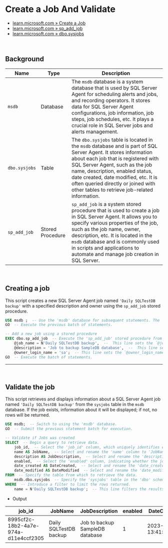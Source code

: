 
# Create a Job And Validate

- [learn.microsoft.com » Create a Job](https://learn.microsoft.com/en-us/sql/ssms/agent/create-a-job?view=sql-server-ver16)
- [learn.microsoft.com » sp_add_job](https://learn.microsoft.com/en-us/sql/relational-databases/system-stored-procedures/sp-add-job-transact-sql?view=sql-server-ver16)
- [learn.microsoft.com » dbo.sysjobs](https://learn.microsoft.com/en-us/sql/relational-databases/system-tables/dbo-sysjobs-transact-sql?view=sql-server-ver16)

<br>

## Background

| Name          | Type             | Description                                                                                                                                                                                                                                                                                                                                                  |
|---------------|------------------|--------------------------------------------------------------------------------------------------------------------------------------------------------------------------------------------------------------------------------------------------------------------------------------------------------------------------------------------------------------|
| `msdb`        | Database         | The `msdb` database is a system database that is used by SQL Server Agent for scheduling alerts and jobs, and recording operators. It stores data for SQL Server Agent configurations, job information, job steps, job schedules, etc. It plays a crucial role in SQL Server jobs and alerts management.                                                     |
| `dbo.sysjobs` | Table            | The `dbo.sysjobs` table is located in the `msdb` database and is part of SQL Server Agent. It stores information about each job that is registered with SQL Server Agent, such as the job name, description, enabled status, date created, date modified, etc. It is often queried directly or joined with other tables to retrieve job-related information. |
| `sp_add_job`  | Stored Procedure | `sp_add_job` is a system stored procedure that is used to create a job in SQL Server Agent. It allows you to specify various properties of the job, such as the job name, owner, description, etc. It is located in the `msdb` database and is commonly used in scripts and applications to automate and manage job creation in SQL Server.                  |

<br>

## Creating a job

This script creates a new SQL Server Agent job named `'Daily SQLTestDB backup'` with a specified description and owner using the `sp_add_job` stored procedure.

```sql
USE msdb ;  -- Use the 'msdb' database for subsequent statements. The 'msdb' database is a system database that stores SQL Server Agent job information, among other things.
GO  -- Execute the previous batch of statements.

-- Add a new job using a stored procedure
EXEC dbo.sp_add_job  -- Execute the 'sp_add_job' stored procedure from the 'dbo' schema. 'sp_add_job' is a system stored procedure used to create a new SQL Server Agent job.
    @job_name = N'Daily SQLTestDB backup',  --  This line sets the `@job_name` parameter to `'Daily SQLTestDB backup'`. `@job_name` specifies the name of the job being created. The `N` prefix denotes that the string is in Unicode.
    @description = 'Job to backup SampleDB database',  --  This line sets the `@description` parameter, providing a textual description of the job being created.
    @owner_login_name = 'sa';  -- This line sets the `@owner_login_name` parameter to `'sa'`. `@owner_login_name` specifies the name of the login that owns the job. Note that using 'sa' (system administrator) is often discouraged in production environments due to security considerations, so ensure to replace it with an appropriate login if needed.
GO  -- Execute the batch of statements.
```

---

<br>

## Validate the job

This script retrieves and displays information about a SQL Server Agent job named `'Daily SQLTestDB backup'` from the `sysjobs` table in the `msdb` database. If the job exists, information about it will be displayed; if not, no rows will be returned.

```sql
USE msdb;  -- Switch to using the 'msdb' database.
GO  -- Submit the previous statement batch for execution.

-- Validate if Jobs was created
SELECT  -- Begin a query to retrieve data.
    job_id,  -- Select the 'job_id' column, which uniquely identifies each job.
    name AS JobName,  -- Select and rename the 'name' column to 'JobName' for output.
    description AS JobDescription,  -- Select and rename the 'description' column to 'JobDescription' for output.
    enabled,  -- Select the 'enabled' column, indicating whether the job is enabled or not.
    date_created AS DateCreated,  -- Select and rename the 'date_created' column to 'DateCreated' for output.
    date_modified AS DateModified  -- Select and rename the 'date_modified' column to 'DateModified' for output.
FROM  -- Specify the table from which to retrieve the data.
    msdb.dbo.sysjobs  -- Specify the 'sysjobs' table in the 'dbo' schema of the 'msdb' database. `msdb.dbo.sysjobs` is a system table that stores information about SQL Server Agent jobs.
WHERE  -- Introduce a filter to limit the rows returned.
    name = N'Daily SQLTestDB backup';  -- This line filters the results to only return rows where the `name` column equals `'Daily SQLTestDB backup'`. The `N` before the string literal indicates that the string is in Unicode.
```

- Output

| job_id                               | JobName                | JobDescription                  | enabled | DateCreated             | DateModified            |
|--------------------------------------|------------------------|---------------------------------|---------|-------------------------|-------------------------|
| 8995cf2c-18b2-4a7e-974a-d11e4ccf2305 | Daily SQLTestDB backup | Job to backup SampleDB database | 1       | 2023-10-10 13:41:46.223 | 2023-10-10 13:41:49.483 |
